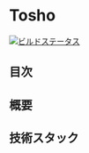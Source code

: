 # Tosho

[![ビルドステータス](https://img.shields.io/github/actions/workflow/status/segnities007/tosho/main.yml?branch=main)](https://github.com/segnities007/tosho/actions)

## 目次

## 概要

## 技術スタック



